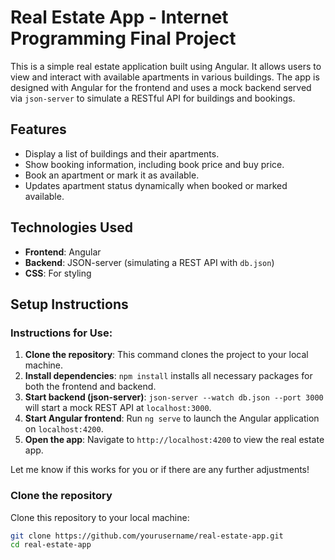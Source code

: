 # Real Estate App - Internet Programming Final Project

This is a simple real estate application built using Angular. It allows users to view and interact with available apartments in various buildings. The app is designed with Angular for the frontend and uses a mock backend served via `json-server` to simulate a RESTful API for buildings and bookings.

## Features

- Display a list of buildings and their apartments.
- Show booking information, including book price and buy price.
- Book an apartment or mark it as available.
- Updates apartment status dynamically when booked or marked available.

## Technologies Used

- **Frontend**: Angular
- **Backend**: JSON-server (simulating a REST API with `db.json`)
- **CSS**: For styling

## Setup Instructions

### Instructions for Use:
1. **Clone the repository**: This command clones the project to your local machine.
2. **Install dependencies**: `npm install` installs all necessary packages for both the frontend and backend.
3. **Start backend (json-server)**: `json-server --watch db.json --port 3000` will start a mock REST API at `localhost:3000`.
4. **Start Angular frontend**: Run `ng serve` to launch the Angular application on `localhost:4200`.
5. **Open the app**: Navigate to `http://localhost:4200` to view the real estate app.

Let me know if this works for you or if there are any further adjustments!

### Clone the repository

Clone this repository to your local machine:

```bash
git clone https://github.com/yourusername/real-estate-app.git
cd real-estate-app
